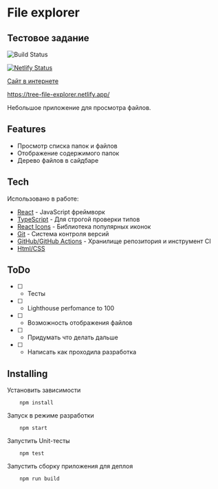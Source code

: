 # File explorer
## Тестовое задание

![Build Status](https://github.com/esk-dev/test-task/actions/workflows/ci.yml/badge.svg)

[![Netlify Status](https://api.netlify.com/api/v1/badges/4f9da065-f4c4-4338-ab93-22808ec6c519/deploy-status)](https://app.netlify.com/sites/subtle-fudge-95f36d/deploys)

[Сайт в интернете](https://tree-file-explorer.netlify.app/)

https://tree-file-explorer.netlify.app/

Небольшое приложение для просмотра файлов.


## Features

- Просмотр списка папок и файлов  
- Отображение содержимого папок
- Дерево файлов в сайдбаре

## Tech

Использовано в работе:

- [React](https://ru.reactjs.org/) - JavaScript фреймворк 
- [TypeScript](https://www.typescriptlang.org/) - Для строгой проверки типов
- [React Icons](https://react-icons.github.io/react-icons/) - Библиотека популярных иконок 
- [Git](https://git-scm.com/) - Система контроля версий
- [GitHub/GitHub Actions](https://github.com/) - Хранилище репозитория и инструмент CI 
- [Html/CSS](https://www.w3schools.com/)

## ToDo

- [ ] - Тесты
- [ ] - Lighthouse perfomance to 100 
- [ ] - Возможность отображения файлов
- [ ] - Придумать что делать дальше
- [ ] - Написать как проходила разработка

## Installing

Установить зависимости 
```
    npm install
```

Запуск в режиме разработки
```
    npm start
```

Запустить Unit-тесты
```
    npm test
```

Запустить сборку приложения для деплоя
```
    npm run build
```
